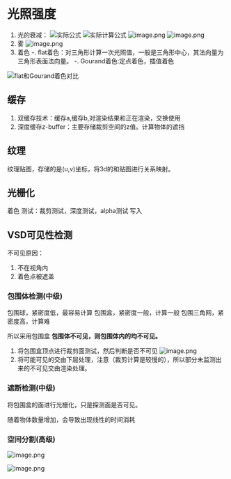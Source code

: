 # 光照强度

1. 光的衰减：
![实际公式](http://upload-images.jianshu.io/upload_images/3967890-6338e3b87f91f534.png?imageMogr2/auto-orient/strip%7CimageView2/2/w/1240)
![实际计算公式](http://upload-images.jianshu.io/upload_images/3967890-f2761a41a9d4988e.png?imageMogr2/auto-orient/strip%7CimageView2/2/w/1240)
![image.png](http://upload-images.jianshu.io/upload_images/3967890-4b69af350e59e35c.png?imageMogr2/auto-orient/strip%7CimageView2/2/w/1240)
![image.png](http://upload-images.jianshu.io/upload_images/3967890-3520a437b955c5a3.png?imageMogr2/auto-orient/strip%7CimageView2/2/w/1240)
2. 雾
![image.png](http://upload-images.jianshu.io/upload_images/3967890-3d47accdd3da70b2.png?imageMogr2/auto-orient/strip%7CimageView2/2/w/1240)
3. 着色
-. flat着色：对三角形计算一次光照值，一般是三角形中心，其法向量为三角形表面法向量。
-. Gourand着色:定点着色，插值着色

![flat和Gourand着色对比](http://upload-images.jianshu.io/upload_images/3967890-3f41f7046a3570a3.png?imageMogr2/auto-orient/strip%7CimageView2/2/w/1240)

## 缓存

1. 双缓存技术：缓存a,缓存b,对渲染结果和正在渲染，交换使用
2. 深度缓存z-buffer：主要存储裁剪空间的z值。计算物体的遮挡

## 纹理

纹理贴图，存储的是(u,v)坐标，将3d的和贴图进行关系映射。

## 光栅化

着色
测试：裁剪测试，深度测试，alpha测试
写入

## VSD可见性检测

不可见原因：
1. 不在视角内
2. 着色点被遮盖

### 包围体检测(中级)

包围球，紧密度低，最容易计算
包围盒，紧密度一般，计算一般
包围三角网，紧密度高，计算难

所以采用包围盒
**包围体不可见，则包围体内的均不可见。**

1. 将包围盒顶点进行裁剪面测试，然后判断是否不可见
![image.png](http://upload-images.jianshu.io/upload_images/3967890-2f511e9ce61e038b.png?imageMogr2/auto-orient/strip%7CimageView2/2/w/1240)
2. 将可能可见的交由下层处理，注意（裁剪计算是较慢的），所以部分未监测出来的不可见交由渲染处理。

### 遮断检测(中级)

将包围盒的面进行光栅化，只是探测面是否可见。

随着物体数量增加，会导致出现线性的时间消耗

### 空间分割(高级)

![image.png](http://upload-images.jianshu.io/upload_images/3967890-a244313293d41ee9.png?imageMogr2/auto-orient/strip%7CimageView2/2/w/1240)

![image.png](http://upload-images.jianshu.io/upload_images/3967890-2a3033799d0bcd9b.png?imageMogr2/auto-orient/strip%7CimageView2/2/w/1240)
